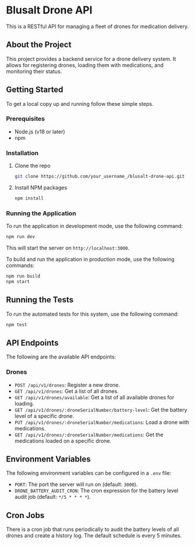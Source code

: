 # Blusalt Drone API

This is a RESTful API for managing a fleet of drones for medication delivery.

## About the Project

This project provides a backend service for a drone delivery system. It allows for registering drones, loading them with medications, and monitoring their status.

## Getting Started

To get a local copy up and running follow these simple steps.

### Prerequisites

* Node.js (v18 or later)
* npm

### Installation

1. Clone the repo
   ```sh
   git clone https://github.com/your_username_/blusalt-drone-api.git
   ```
2. Install NPM packages
   ```sh
   npm install
   ```

### Running the Application

To run the application in development mode, use the following command:

```sh
npm run dev
```

This will start the server on `http://localhost:3000`.

To build and run the application in production mode, use the following commands:

```sh
npm run build
npm start
```

## Running the Tests

To run the automated tests for this system, use the following command:

```sh
npm test
```

## API Endpoints

The following are the available API endpoints:

### Drones

*   `POST /api/v1/drones`: Register a new drone.
*   `GET /api/v1/drones`: Get a list of all drones.
*   `GET /api/v1/drones/available`: Get a list of all available drones for loading.
*   `GET /api/v1/drones/:droneSerialNumber/battery-level`: Get the battery level of a specific drone.
*   `PUT /api/v1/drones/:droneSerialNumber/medications`: Load a drone with medications.
*   `GET /api/v1/drones/:droneSerialNumber/medications`: Get the medications loaded on a specific drone.

## Environment Variables

The following environment variables can be configured in a `.env` file:

*   `PORT`: The port the server will run on (default: `3000`).
*   `DRONE_BATTERY_AUDIT_CRON`: The cron expression for the battery level audit job (default: `*/5 * * * *`).

## Cron Jobs

There is a cron job that runs periodically to audit the battery levels of all drones and create a history log. The default schedule is every 5 minutes.
